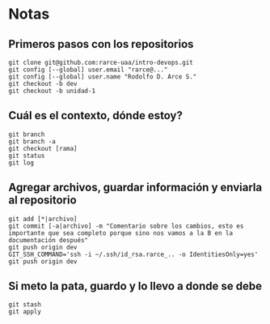 # Notas

## Primeros pasos con los repositorios

```
git clone git@github.com:rarce-uaa/intro-devops.git
git config [--global] user.email "rarce@..."
git config [--global] user.name "Rodolfo D. Arce S."
git checkout -b dev
git checkout -b unidad-1
```

## Cuál es el contexto, dónde estoy?

```
git branch
git branch -a
git checkout [rama]
git status
git log
```

## Agregar archivos, guardar información y enviarla al repositorio

```
git add [*|archivo]
git commit [-a|archivo] -m "Comentario sobre los cambios, esto es importante que sea completo porque sino nos vamos a la B en la documentación después"
git push origin dev
GIT_SSH_COMMAND='ssh -i ~/.ssh/id_rsa.rarce_.. -o IdentitiesOnly=yes' git push origin dev
```

## Si meto la pata, guardo y lo llevo a donde se debe

```
git stash
git apply
```
